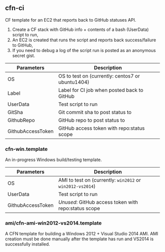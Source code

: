 cfn-ci
------
CF template for an EC2 that reports back to GitHub statuses API.

1. Create a CF stack with GitHub info + contents of a bash (UserData) script to run,
2. An EC2 is created that runs the script and reports back success/failure to GitHub,
3. If you need to debug a log of the script run is posted as an anonymous secret gist.

Parameters | Description
---------- | -----------
OS         | OS to test on (currently: centos7 or ubuntu1404)
Label      | Label for CI job when posted back to GitHub
UserData   | Test script to run
GitSha     | Git commit sha to post status to
GithubRepo | GitHub repo to post status to
GithubAccessToken | GitHub access token with repo:status scope

### cfn-win.template

An in-progress Windows build/testing template.

Parameters | Description
---------- | -----------
OS         | AMI to test on (currently: `win2012` or `win2012-vs2014`)
UserData   | Test script to run
GithubAccessToken | *Unused*: GitHub access token with repo:status scope

### ami/cfn-ami-win2012-vs2014.template

A CFN template for building a Windows 2012 + Visual Studio 2014 AMI. AMI creation must
be done manually after the template has run and VS2014 is successfully installed.
